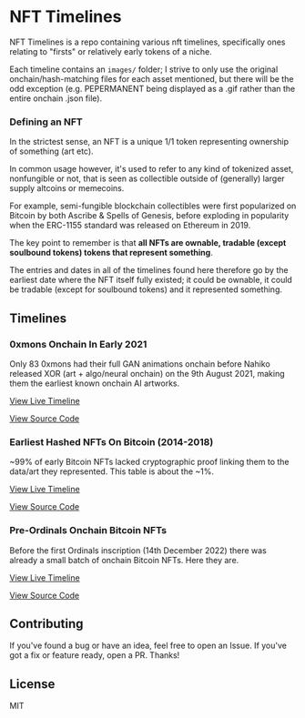 # NFT Timelines

NFT Timelines is a repo containing various nft timelines, specifically ones relating to "firsts" or relatively early tokens of a niche.

Each timeline contains an `images/` folder; I strive to only use the original onchain/hash-matching files for each asset mentioned, but there will be the odd exception (e.g. PEPERMANENT being displayed as a .gif rather than the entire onchain .json file).

### Defining an NFT

In the strictest sense, an NFT is a unique 1/1 token representing ownership of something (art etc).

In common usage however, it's used to refer to any kind of tokenized asset, nonfungible or not, that is seen as collectible outside of (generally) larger supply altcoins or memecoins.

For example, semi-fungible blockchain collectibles were first popularized on Bitcoin by both Ascribe & Spells of Genesis, before exploding in popularity when the ERC-1155 standard was released on Ethereum in 2019.

The key point to remember is that **all NFTs are ownable, tradable (except soulbound tokens) tokens that represent something**.

The entries and dates in all of the timelines found here therefore go by the earliest date where the NFT itself fully existed; it could be ownable, it could be tradable (except for soulbound tokens) and it represented something.

## Timelines

### 0xmons Onchain In Early 2021

Only 83 0xmons had their full GAN animations onchain before Nahiko released XOR (art + algo/neural onchain) on the 9th August 2021, making them the earliest known onchain AI artworks.

[View Live Timeline](https://dsgriffin.github.io/nft-timelines/0xmons-onchain-in-early-2021/)

[View Source Code](https://github.com/dsgriffin/nft-timelines/tree/main/0xmons-onchain-in-early-2021)

### Earliest Hashed NFTs On Bitcoin (2014-2018)

~99% of early Bitcoin NFTs lacked cryptographic proof linking them to the data/art they represented. This table is about the ~1%.

[View Live Timeline](https://dsgriffin.github.io/nft-timelines/earliest-hashed-nfts-on-bitcoin/)

[View Source Code](https://github.com/dsgriffin/nft-timelines/tree/main/earliest-hashed-nfts-on-bitcoin)

### Pre-Ordinals Onchain Bitcoin NFTs

Before the first Ordinals inscription (14th December 2022) there was already a small batch of onchain Bitcoin NFTs. Here they are.

[View Live Timeline](https://dsgriffin.github.io/nft-timelines/pre-ordinals-onchain-bitcoin-nfts/)

[View Source Code](https://github.com/dsgriffin/nft-timelines/tree/main/pre-ordinals-onchain-bitcoin-nfts)

## Contributing

If you've found a bug or have an idea, feel free to open an Issue. If you've got a fix or feature ready, open a PR. Thanks!

## License

MIT
